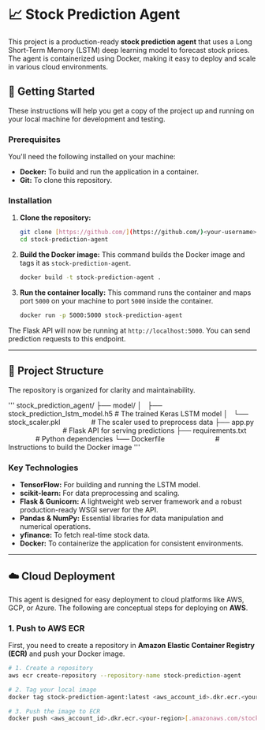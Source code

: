 # 📈 Stock Prediction Agent

This project is a production-ready **stock prediction agent** that uses a Long Short-Term Memory (LSTM) deep learning model to forecast stock prices. The agent is containerized using Docker, making it easy to deploy and scale in various cloud environments.

## 🚀 Getting Started

These instructions will help you get a copy of the project up and running on your local machine for development and testing.

### Prerequisites

You'll need the following installed on your machine:

* **Docker:** To build and run the application in a container.
* **Git:** To clone this repository.

### Installation

1.  **Clone the repository:**
    ```bash
    git clone [https://github.com/](https://github.com/)<your-username>/stock-prediction-agent.git
    cd stock-prediction-agent
    ```

2.  **Build the Docker image:**
    This command builds the Docker image and tags it as `stock-prediction-agent`.
    ```bash
    docker build -t stock-prediction-agent .
    ```

3.  **Run the container locally:**
    This command runs the container and maps port `5000` on your machine to port `5000` inside the container.
    ```bash
    docker run -p 5000:5000 stock-prediction-agent
    ```

The Flask API will now be running at `http://localhost:5000`. You can send prediction requests to this endpoint.

---

## 📂 Project Structure

The repository is organized for clarity and maintainability.

'''
stock_prediction_agent/
├── model/
│   ├── stock_prediction_lstm_model.h5   # The trained Keras LSTM model
│   └── stock_scaler.pkl                # The scaler used to preprocess data
├── app.py                              # Flask API for serving predictions
├── requirements.txt                    # Python dependencies
└── Dockerfile                          # Instructions to build the Docker image
'''



### Key Technologies

* **TensorFlow:** For building and running the LSTM model.
* **scikit-learn:** For data preprocessing and scaling.
* **Flask & Gunicorn:** A lightweight web server framework and a robust production-ready WSGI server for the API.
* **Pandas & NumPy:** Essential libraries for data manipulation and numerical operations.
* **yfinance:** To fetch real-time stock data.
* **Docker:** To containerize the application for consistent environments.

---

## ☁️ Cloud Deployment

This agent is designed for easy deployment to cloud platforms like AWS, GCP, or Azure. The following are conceptual steps for deploying on **AWS**.

### 1. Push to AWS ECR

First, you need to create a repository in **Amazon Elastic Container Registry (ECR)** and push your Docker image.

```bash
# 1. Create a repository
aws ecr create-repository --repository-name stock-prediction-agent

# 2. Tag your local image
docker tag stock-prediction-agent:latest <aws_account_id>.dkr.ecr.<your-region>[.amazonaws.com/stock-prediction-agent:latest](https://.amazonaws.com/stock-prediction-agent:latest)

# 3. Push the image to ECR
docker push <aws_account_id>.dkr.ecr.<your-region>[.amazonaws.com/stock-prediction-agent:latest](https://.amazonaws.com/stock-prediction-agent:latest)


